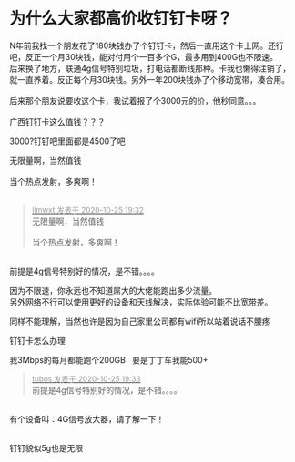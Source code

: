 # 为什么大家都高价收钉钉卡呀？


N年前我找一个朋友花了180块钱办了个钉钉卡，然后一直用这个卡上网。还行吧，反正一个月30块钱，能对付用个一百多个G，最多用到400G也不限速。<br />
后来换了地方，联通4g信号特别垃圾，打电话都断线那种。卡我也懒得注销了，就一直养着。反正每个月30块钱。另外一年200块钱办了个移动宽带，凑合用。<br />
<br />
后来那个朋友说要收这个卡，我试着报了个3000元的价，他秒同意。。。<br />
<br />
广西钉钉卡这么值钱？？？

3000?钉钉吧里面都是4500了吧 

无限量啊，当然值钱<br />
<br />
当个热点发射，多爽啊！<br />
<br />
<img src="static/image/smiley/default/lol.gif" smilieid="12" border="0" alt="" /><img src="static/image/smiley/default/lol.gif" smilieid="12" border="0" alt="" /><img src="static/image/smiley/default/lol.gif" smilieid="12" border="0" alt="" />

<div class="quote"><blockquote><font size="2"><a href="https://www.hostloc.com/forum.php?mod=redirect&amp;goto=findpost&amp;pid=9350919&amp;ptid=758355" target="_blank"><font color="#999999">llmwxt 发表于 2020-10-25 19:32</font></a></font><br />
无限量啊，当然值钱<br />
<br />
当个热点发射，多爽啊！</blockquote></div><br />
前提是4g信号特别好的情况，是不错。。。。<br />


因为不限速，你永远也不知道屌大的大佬能跑出多少流量。<br />
另外网络不行可以使用更好的设备和天线解决，实际体验可能不比宽带差。<img id="aimg_Q6h1d" onclick="zoom(this, this.src, 0, 0, 0)" class="zoom" src="https://cdn.jsdelivr.net/gh/hishis/forum-master/public/images/patch.gif" onmouseover="img_onmouseoverfunc(this)" onload="thumbImg(this)" border="0" alt="" />

同样不能理解，当然也许是因为自己家里公司都有wifi所以站着说话不腰疼<img src="static/image/smiley/default/lol.gif" smilieid="12" border="0" alt="" /><img id="aimg_gpHAw" onclick="zoom(this, this.src, 0, 0, 0)" class="zoom" src="https://cdn.jsdelivr.net/gh/hishis/forum-master/public/images/patch.gif" onmouseover="img_onmouseoverfunc(this)" onload="thumbImg(this)" border="0" alt="" />

钉钉卡怎么办理

我3Mbps的每月都能跑个200GB&nbsp; &nbsp;要是丁丁车我能500+

<div class="quote"><blockquote><font size="2"><a href="https://www.hostloc.com/forum.php?mod=redirect&amp;goto=findpost&amp;pid=9350928&amp;ptid=758355" target="_blank"><font color="#999999">tubos 发表于 2020-10-25 19:33</font></a></font><br />
前提是4g信号特别好的情况，是不错。。。。</blockquote></div><br />
有个设备叫：4G信号放大器，请了解一下！<br />
<br />


钉钉貌似5g也是无限
